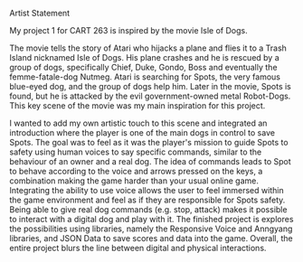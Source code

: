 Artist Statement

My project 1 for CART 263 is inspired by the movie Isle of Dogs.

The movie tells the story of Atari who hijacks a plane and flies it to a Trash Island nicknamed Isle of Dogs. His plane crashes and he is rescued by a group of dogs, specifically Chief, Duke, Gondo, Boss and eventually the femme-fatale-dog Nutmeg. Atari is searching for Spots, the very famous blue-eyed dog, and the group of dogs help him. Later in the movie, Spots is found, but he is attacked by the evil government-owned metal Robot-Dogs. This key scene of the movie was my main inspiration for this project.

I wanted to add my own artistic touch to this scene and integrated an introduction where the player is one of the main dogs in control to save Spots. The goal was to feel as it was the player's mission to guide Spots to safety using human voices to say specific commands, similar to the behaviour of an owner and a real dog. The idea of commands leads to Spot to behave according to the voice and arrows pressed on the keys, a combination making the game harder than your usual online game. Integrating the ability to use voice allows the user to feel immersed within the game environment and feel as if they are responsible for Spots safety. Being able to give real dog commands (e.g. stop, attack) makes it possible to interact with a digital dog and play with it. The finished project is explores the possibilities using libraries, namely the Responsive Voice and Anngyang libraries, and JSON Data to save scores and data into the game. Overall, the entire project blurs the line between digital and physical interactions.
